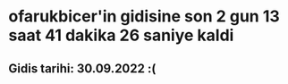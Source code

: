 # ofarukbicer'in gidisine son 2 gun 13 saat 41 dakika 26 saniye kaldi

## Gidis tarihi: 30.09.2022 :(